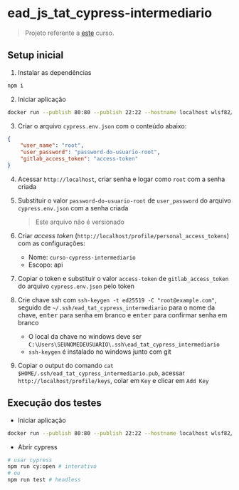 # ead_js_tat_cypress-intermediario

> Projeto referente a [este](https://www.udemy.com/course/testes-automatizados-com-cypress-intermediario/) curso.

## Setup inicial

1. Instalar as dependências

```sh
npm i
```

2. Iniciar aplicação

```sh
docker run --publish 80:80 --publish 22:22 --hostname localhost wlsf82/gitlab-ce
```

3. Criar o arquivo `cypress.env.json` com o conteúdo abaixo:

```json
{
    "user_name": "root",
    "user_password": "password-do-usuario-root",
    "gitlab_access_token": "access-token"
}
```
4. Acessar `http://localhost`, criar senha e logar como `root` com a senha criada

5. Substituir o valor `password-do-usuario-root` de `user_password` do arquivo `cypress.env.json` com a senha criada
    > Este arquivo não é versionado

6. Criar *access token* (`http://localhost/profile/personal_access_tokens`) com as configurações:
    - Nome: `curso-cypress-intermediario`
    - Escopo: api

7. Copiar o token e substituir o valor `access-token` de `gitlab_access_token` do arquivo `cypress.env.json` pelo token

8. Crie chave ssh com `ssh-keygen -t ed25519 -C "root@example.com"`, seguido de `~/.ssh/ead_tat_cypress_intermediario` para o nome da chave, <kbd>enter</kbd> para senha em branco e <kbd>enter</kbd> para confirmar senha em branco
    - O local da chave no windows deve ser `C:\Users\SEUNOMEDEUSUARIO\.ssh\ead_tat_cypress_intermediario`
    - `ssh-keygen` é instalado no windows junto com git

9. Copiar o output do comando `cat $HOME/.ssh/ead_tat_cypress_intermediario.pub`, acessar `http://localhost/profile/keys`, colar em `Key` e clicar em `Add Key`

## Execução dos testes

- Iniciar aplicação

```sh
docker run --publish 80:80 --publish 22:22 --hostname localhost wlsf82/gitlab-ce
```

- Abrir cypress

```sh
# usar cypress
npm run cy:open # interativo
# ou
npm run test # headless
```
